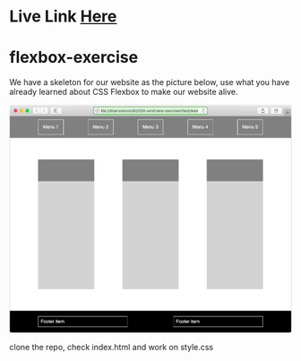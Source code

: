 # Live Link [Here](https://gsg-g11.github.io/flexbox-exersice-israaHamdi/)
# flexbox-exercise

We have a skeleton for our website as the picture below, use what you have already learned about CSS Flexbox to make our website alive.

<img src="flexbox_exercise.png" alt="style website using flex">

clone the repo, check index.html and work on style.css
